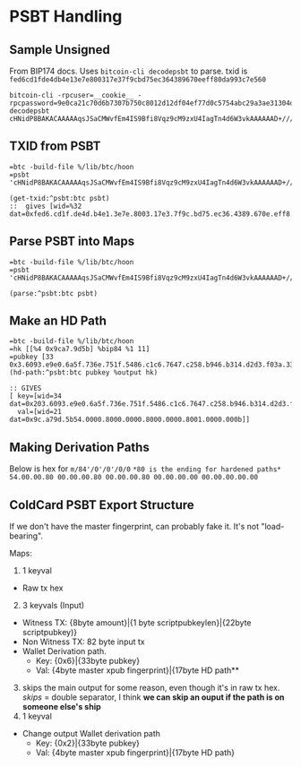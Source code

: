 # PSBT Handling

## Sample Unsigned
From BIP174 docs.
Uses `bitcoin-cli decodepsbt` to parse.
txid is `fed6cd1fde4db4e13e7e800317e37f9cbd75ec364389670eeff80da993c7e560`
```
bitcoin-cli -rpcuser=__cookie__ -rpcpassword=9e0ca21c70d6b7307b750c8012d12df04ef77d0c5754abc29a3ae31304d946ce decodepsbt cHNidP8BAKACAAAAAqsJSaCMWvfEm4IS9Bfi8Vqz9cM9zxU4IagTn4d6W3vkAAAAAAD+////qwlJoIxa98SbghL0F+LxWrP1wz3PFTghqBOfh3pbe+QBAAAAAP7///8CYDvqCwAAAAAZdqkUdopAu9dAy+gdmI5x3ipNXHE5ax2IrI4kAAAAAAAAGXapFG9GILVT+glechue4O/p+gOcykWXiKwAAAAAAAEHakcwRAIgR1lmF5fAGwNrJZKJSGhiGDR9iYZLcZ4ff89X0eURZYcCIFMJ6r9Wqk2Ikf/REf3xM286KdqGbX+EhtdVRs7tr5MZASEDXNxh/HupccC1AaZGoqg7ECy0OIEhfKaC3Ibi1z+ogpIAAQEgAOH1BQAAAAAXqRQ1RebjO4MsRwUPJNPuuTycA5SLx4cBBBYAFIXRNTfy4mVAWjTbr6nj3aAfuCMIAAAA
```

## TXID from PSBT
```
=btc -build-file %/lib/btc/hoon
=psbt 'cHNidP8BAKACAAAAAqsJSaCMWvfEm4IS9Bfi8Vqz9cM9zxU4IagTn4d6W3vkAAAAAAD+////qwlJoIxa98SbghL0F+LxWrP1wz3PFTghqBOfh3pbe+QBAAAAAP7///8CYDvqCwAAAAAZdqkUdopAu9dAy+gdmI5x3ipNXHE5ax2IrI4kAAAAAAAAGXapFG9GILVT+glechue4O/p+gOcykWXiKwAAAAAAAEHakcwRAIgR1lmF5fAGwNrJZKJSGhiGDR9iYZLcZ4ff89X0eURZYcCIFMJ6r9Wqk2Ikf/REf3xM286KdqGbX+EhtdVRs7tr5MZASEDXNxh/HupccC1AaZGoqg7ECy0OIEhfKaC3Ibi1z+ogpIAAQEgAOH1BQAAAAAXqRQ1RebjO4MsRwUPJNPuuTycA5SLx4cBBBYAFIXRNTfy4mVAWjTbr6nj3aAfuCMIAAAA'

(get-txid:^psbt:btc psbt)
::  gives [wid=%32 dat=0xfed6.cd1f.de4d.b4e1.3e7e.8003.17e3.7f9c.bd75.ec36.4389.670e.eff8.0da9.93c7.e560]
```

## Parse PSBT into Maps
```
=btc -build-file %/lib/btc/hoon
=psbt 'cHNidP8BAKACAAAAAqsJSaCMWvfEm4IS9Bfi8Vqz9cM9zxU4IagTn4d6W3vkAAAAAAD+////qwlJoIxa98SbghL0F+LxWrP1wz3PFTghqBOfh3pbe+QBAAAAAP7///8CYDvqCwAAAAAZdqkUdopAu9dAy+gdmI5x3ipNXHE5ax2IrI4kAAAAAAAAGXapFG9GILVT+glechue4O/p+gOcykWXiKwAAAAAAAEHakcwRAIgR1lmF5fAGwNrJZKJSGhiGDR9iYZLcZ4ff89X0eURZYcCIFMJ6r9Wqk2Ikf/REf3xM286KdqGbX+EhtdVRs7tr5MZASEDXNxh/HupccC1AaZGoqg7ECy0OIEhfKaC3Ibi1z+ogpIAAQEgAOH1BQAAAAAXqRQ1RebjO4MsRwUPJNPuuTycA5SLx4cBBBYAFIXRNTfy4mVAWjTbr6nj3aAfuCMIAAAA'

(parse:^psbt:btc psbt)
```

## Make an HD Path
```
=btc -build-file %/lib/btc/hoon
=hk [[%4 0x9ca7.9d5b] %bip84 %1 11]
=pubkey [33 0x3.6093.e9e0.6a5f.736e.751f.5486.c1c6.7647.c258.b946.b314.d2d3.f03a.33c2.b5cf.b9ab]
(hd-path:^psbt:btc pubkey %output hk)

:: GIVES
[ key=[wid=34 dat=0x203.6093.e9e0.6a5f.736e.751f.5486.c1c6.7647.c258.b946.b314.d2d3.f03a.33c2.b5cf.b9ab]
  val=[wid=21 dat=0x9c.a79d.5b54.0000.8000.0000.8000.0000.8001.0000.000b]]
```

## Making Derivation Paths
Below is hex for `m/84'/0'/0'/0/0`
`*80 is the ending for hardened paths*
54.00.00.80 00.00.00.80 00.00.00.80 00.00.00.00 00.00.00.00.00`

## ColdCard PSBT Export Structure
If we don't have the master fingerprint, can probably fake it. It's not "load-bearing".

Maps:
1. 1 keyval
  - Raw tx hex
2. 3 keyvals (Input)
  - Witness TX: {8byte amount}|{1 byte scriptpubkeylen}|{22byte scriptpubkey)}
  - Non Witness TX: 82 byte input tx
  - Wallet Derivation path. 
    * Key: {0x6}|{33byte pubkey}
    * Val: {4byte master xpub fingerprint}|{17byte HD path**
3. skips the main output for some reason, even though it's in raw tx hex. 
*skips* = double separator, I think
**we can skip an ouput if the path is on someone else's ship**
4. 1 keyval
  - Change output Wallet derivation path
    * Key: {0x2}|{33byte pubkey}
    * Val: {4byte master xpub fingerprint}|{17byte HD path}
